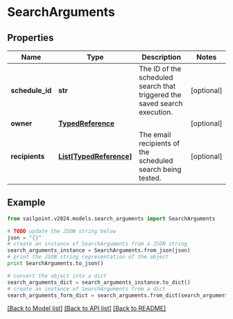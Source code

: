 # SearchArguments


## Properties

Name | Type | Description | Notes
------------ | ------------- | ------------- | -------------
**schedule_id** | **str** | The ID of the scheduled search that triggered the saved search execution.  | [optional] 
**owner** | [**TypedReference**](TypedReference.md) |  | [optional] 
**recipients** | [**List[TypedReference]**](TypedReference.md) | The email recipients of the scheduled search being tested.  | [optional] 

## Example

```python
from sailpoint.v2024.models.search_arguments import SearchArguments

# TODO update the JSON string below
json = "{}"
# create an instance of SearchArguments from a JSON string
search_arguments_instance = SearchArguments.from_json(json)
# print the JSON string representation of the object
print SearchArguments.to_json()

# convert the object into a dict
search_arguments_dict = search_arguments_instance.to_dict()
# create an instance of SearchArguments from a dict
search_arguments_form_dict = search_arguments.from_dict(search_arguments_dict)
```
[[Back to Model list]](../README.md#documentation-for-models) [[Back to API list]](../README.md#documentation-for-api-endpoints) [[Back to README]](../README.md)


